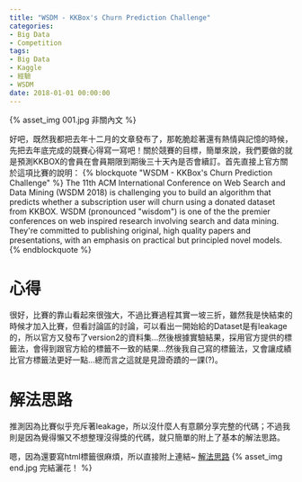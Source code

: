 ```yaml
---
title: "WSDM - KKBox's Churn Prediction Challenge"
categories:
- Big Data
- Competition
tags:
- Big Data
- Kaggle
- 經驗
- WSDM
date: 2018-01-01 00:00:00
---
```


{% asset_img 001.jpg 非關內文 %}

好吧，既然我都把去年十二月的文章發布了，那乾脆趁著還有熱情與記憶的時候，先把去年底完成的競賽心得寫一寫吧！關於競賽的目標，簡單來說，我們要做的就是預測KKBOX的會員在會員期限到期後三十天內是否會續訂。首先直接上官方關於這項比賽的說明：
{% blockquote "WSDM - KKBox's Churn Prediction Challenge" %}
The 11th ACM International Conference on Web Search and Data Mining (WSDM 2018) is challenging you to build an algorithm that predicts whether a subscription user will churn using a donated dataset from KKBOX. WSDM (pronounced "wisdom") is one of the the premier conferences on web inspired research involving search and data mining. They're committed to publishing original, high quality papers and presentations, with an emphasis on practical but principled novel models.
{% endblockquote %}

<!--more-->
# 心得
很好，比賽的靠山看起來很強大，不過比賽過程其實一坡三折，雖然我是快結束的時候才加入比賽，但看討論區的討論，可以看出一開始給的Dataset是有leakage的，所以官方又發布了version2的資料集...然後根據實驗結果，採用官方提供的標籤法，會得到跟官方給的標籤不一致的結果...然後我自己寫的標籤法，又會讓成績比官方標籤法更好一點...總而言之這就是見證奇蹟的一課(?)。

# 解法思路
推測因為比賽似乎充斥著leakage，所以沒什麼人有意願分享完整的代碼；不過我則是因為覺得懶又不想整理沒得獎的代碼，就只簡單的附上了基本的解法思路。

嗯，因為還要寫html標籤很麻煩，所以直接附上連結~ [解法思路](https://www.kaggle.com/c/kkbox-churn-prediction-challenge/discussion/46078)
{% asset_img end.jpg 完結灑花！ %}